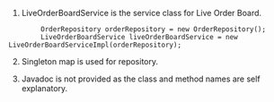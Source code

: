 1) LiveOrderBoardService is the service class for Live Order Board.
```
        OrderRepository orderRepository = new OrderRepository();
        LiveOrderBoardService liveOrderBoardService = new LiveOrderBoardServiceImpl(orderRepository);
   ```

2) Singleton map is used for repository.

3) Javadoc is not provided as the class and method names are self explanatory.

